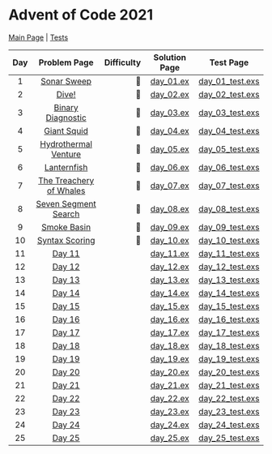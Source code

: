 # Advent of Code 2021

[Main Page](https://adventofcode.com/2021) | [Tests](/test/2021)

| Day |                        Problem Page                         | Difficulty |          Solution Page           |                   Test Page                   |
| :-: | :---------------------------------------------------------: | ---------: | :------------------------------: | :-------------------------------------------: |
|  1  | [Sonar Sweep](https://adventofcode.com/2021/day/1)      |    :star2: | [day_01.ex](/lib/2021/day_01.ex) | [day_01_test.exs](/test/2021/day_01_test.exs) |
|  2  | [Dive!](https://adventofcode.com/2021/day/2)         |    :star2: | [day_02.ex](/lib/2021/day_02.ex) | [day_02_test.exs](/test/2021/day_02_test.exs) |
|  3  |  [Binary Diagnostic](https://adventofcode.com/2021/day/3)   |    :star2: | [day_03.ex](/lib/2021/day_03.ex) | [day_03_test.exs](/test/2021/day_03_test.exs) |
|  4  | [Giant Squid](https://adventofcode.com/2021/day/4)      |    :star2: | [day_04.ex](/lib/2021/day_04.ex) | [day_04_test.exs](/test/2021/day_04_test.exs) |
|  5  | [Hydrothermal Venture](https://adventofcode.com/2021/day/5) |    :star2: | [day_05.ex](/lib/2021/day_05.ex) | [day_05_test.exs](/test/2021/day_05_test.exs) |
|  6  | [Lanternfish](https://adventofcode.com/2021/day/6)      |    :star2: | [day_06.ex](/lib/2021/day_06.ex) | [day_06_test.exs](/test/2021/day_06_test.exs) |
|  7  | [The Treachery of Whales](https://adventofcode.com/2021/day/7)         | :star2: | [day_07.ex](/lib/2021/day_07.ex) | [day_07_test.exs](/test/2021/day_07_test.exs) |
|  8  | [Seven Segment Search](https://adventofcode.com/2021/day/8)         | :star2: | [day_08.ex](/lib/2021/day_08.ex) | [day_08_test.exs](/test/2021/day_08_test.exs) |
|  9  | [Smoke Basin](https://adventofcode.com/2021/day/9)         | :star2: | [day_09.ex](/lib/2021/day_09.ex) | [day_09_test.exs](/test/2021/day_09_test.exs) |
| 10  |       [Syntax Scoring](https://adventofcode.com/2021/day/10)        | :star2: | [day_10.ex](/lib/2021/day_10.ex) | [day_10_test.exs](/test/2021/day_10_test.exs) |
| 11  |       [Day 11](https://adventofcode.com/2021/day/11)        |            | [day_11.ex](/lib/2021/day_11.ex) | [day_11_test.exs](/test/2021/day_11_test.exs) |
| 12  |       [Day 12](https://adventofcode.com/2021/day/12)        |            | [day_12.ex](/lib/2021/day_12.ex) | [day_12_test.exs](/test/2021/day_12_test.exs) |
| 13  |       [Day 13](https://adventofcode.com/2021/day/13)        |            | [day_13.ex](/lib/2021/day_13.ex) | [day_13_test.exs](/test/2021/day_13_test.exs) |
| 14  |       [Day 14](https://adventofcode.com/2021/day/14)        |            | [day_14.ex](/lib/2021/day_14.ex) | [day_14_test.exs](/test/2021/day_14_test.exs) |
| 15  |       [Day 15](https://adventofcode.com/2021/day/15)        |            | [day_15.ex](/lib/2021/day_15.ex) | [day_15_test.exs](/test/2021/day_15_test.exs) |
| 16  |       [Day 16](https://adventofcode.com/2021/day/16)        |            | [day_16.ex](/lib/2021/day_16.ex) | [day_16_test.exs](/test/2021/day_16_test.exs) |
| 17  |       [Day 17](https://adventofcode.com/2021/day/17)        |            | [day_17.ex](/lib/2021/day_17.ex) | [day_17_test.exs](/test/2021/day_17_test.exs) |
| 18  |       [Day 18](https://adventofcode.com/2021/day/18)        |            | [day_18.ex](/lib/2021/day_18.ex) | [day_18_test.exs](/test/2021/day_18_test.exs) |
| 19  |       [Day 19](https://adventofcode.com/2021/day/19)        |            | [day_19.ex](/lib/2021/day_19.ex) | [day_19_test.exs](/test/2021/day_19_test.exs) |
| 20  |       [Day 20](https://adventofcode.com/2021/day/20)        |            | [day_20.ex](/lib/2021/day_20.ex) | [day_20_test.exs](/test/2021/day_20_test.exs) |
| 21  |       [Day 21](https://adventofcode.com/2021/day/21)        |            | [day_21.ex](/lib/2021/day_21.ex) | [day_21_test.exs](/test/2021/day_21_test.exs) |
| 22  |       [Day 22](https://adventofcode.com/2021/day/22)        |            | [day_22.ex](/lib/2021/day_22.ex) | [day_22_test.exs](/test/2021/day_22_test.exs) |
| 23  |       [Day 23](https://adventofcode.com/2021/day/23)        |            | [day_23.ex](/lib/2021/day_23.ex) | [day_23_test.exs](/test/2021/day_23_test.exs) |
| 24  |       [Day 24](https://adventofcode.com/2021/day/24)        |            | [day_24.ex](/lib/2021/day_24.ex) | [day_24_test.exs](/test/2021/day_24_test.exs) |
| 25  |       [Day 25](https://adventofcode.com/2021/day/25)        |            | [day_25.ex](/lib/2021/day_25.ex) | [day_25_test.exs](/test/2021/day_25_test.exs) |
